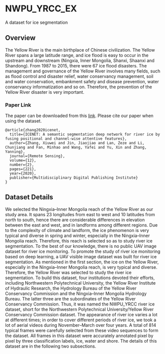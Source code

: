 # NWPU_YRCC_EX
A dataset for ice segmentation
## Overview
The Yellow River is the main birthplace of Chinese civilization. The Yellow River spans a large latitude range, and ice flood is easy to occur in the upstream and downstream (Ningxia, Inner Mongolia, Shanxi, Shaanxi and Shandong). From 1987 to 2015, there were 67 ice flood disasters. The management and governance of the Yellow River involves many fields, such as flood control and disaster relief, water conservancy management, soil and water conservation, embankment safety and disease prevention, water conservancy informatization and so on. Therefore, the prevention of the Yellow River disaster is very important.
### Paper Link
The paper can be downloaded from this [link](https://www.researchgate.net/publication/338489960_ICENET_A_Semantic_Segmentation_Deep_Network_for_River_Ice_by_Fusing_Positional_and_Channel-Wise_Attentive_Features). 
Please cite our paper when using the dataset.
```
@article{zhang2020icenet,
  title={ICENET: A semantic segmentation deep network for river ice by fusing positional and channel-wise attentive features},
  author={Zhang, Xiuwei and Jin, Jiaojiao and Lan, Zeze and Li, Chunjiang and Fan, Minhao and Wang, Yafei and Yu, Xin and Zhang, Yanning},
  journal={Remote Sensing},
  volume={12},
  number={2},
  pages={221},
  year={2020},
  publisher={Multidisciplinary Digital Publishing Institute}
}
```
## Dataset Details
We selected the Ningxia–Inner Mongolia reach of the Yellow River as our study area. It spans 23 longitudes from east to west and 10 latitudes from north to south, hence there are considerable differences in elevation between the east and west, and in landforms among different regions. Due to the complexity of climate and landform, the ice phenomenon is very typical and diverse in spring and winter, especially in the Ningxia–Inner Mongolia reach. Therefore, this reach is selected so as to study river ice segmentation.
To the best of our knowledge, there is no public UAV image dataset for river ice monitoring. To promote the study of river ice monitoring based on deep learning, a UAV visible image dataset was built for river ice segmentation. As mentioned in the first section, the ice on the Yellow River, especially in the Ningxia–Inner Mongolia reach, is very typical and diverse. Therefore, the Yellow River was selected to study the river ice segmentation. To build this dataset, four institutions devoted their efforts, including Northwestern Polytechnical University, the Yellow River Institute of Hydraulic Research, the Hydrology Bureau of the Yellow River Conservancy Commission and the Ningxia–Inner Mongolia Hydrology Bureau. The latter three are the subordinates of the Yellow River Conservancy Commission. Thus, it was named the NWPU_YRCC river ice dataset, short for the Northwestern Polytechnical University/Yellow River Conservancy Commission dataset.
The appearance of river ice varies a lot at different times; in order to cover different periods of river ice, we took a lot of aerial videos during November–March over four years. A total of 814 typical frames were carefully selected from these video sequences to form the dataset. All frames in this dataset were accurately annotated pixel by pixel by three classification labels, ice, water and shore. The details of this dataset are in the following two subsections.
